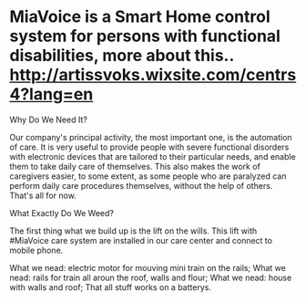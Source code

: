 # MiaVoice is a Smart Home control system for persons with functional disabilities, more about this.. http://artissvoks.wixsite.com/centrs4?lang=en
  
  Why Do We Need It?
  
  Our company's principal activity, the most important one, is the automation of care. It is very useful to provide people with severe functional disorders with electronic devices that are tailored to their particular needs, and enable them to take daily care of themselves. This also makes the work of caregivers easier, to some extent, as some people who are paralyzed can perform daily care procedures themselves, without the help of others.​
  That's all for now.
  
  What Exactly Do We Weed?
  
  The first thing what we build up is the lift on the wills. This lift with #MiaVoice care system are installed in our care center and connect to mobile phone.

  What we nead: electric motor for mouving mini train on the rails;
  What we nead: rails for train all aroun the roof, walls and flour;
  What we nead: house with walls and roof;
  That all stuff works on a batterys.
